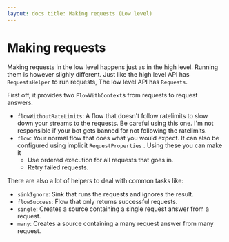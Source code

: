 ```yaml
---
layout: docs title: Making requests (Low level)
---
```


# Making requests

Making requests in the low level happens just as in the high level. Running them is however slighly different. Just like
the high level API has `RequestsHelper`
to run requests, The low level API has `Requests`.

First off, it provides two `FlowWithContext`s from requests to request answers.

* `flowWithoutRateLimits`: A flow that doesn't follow ratelimits to slow down your streams to the requests. Be careful
  using this one. I'm not responsible if your bot gets banned for not following the ratelimits.
* `flow`: Your normal flow that does what you would expect. It can also be configured using implicit `RequestProperties`
  . Using these you can make it
    * Use ordered execution for all requests that goes in.
    * Retry failed requests.

There are also a lot of helpers to deal with common tasks like:

* `sinkIgnore`: Sink that runs the requests and ignores the result.
* `flowSuccess`: Flow that only returns successful requests.
* `single`: Creates a source containing a single request answer from a request.
* `many`: Creates a source containing a many request answer from many request.